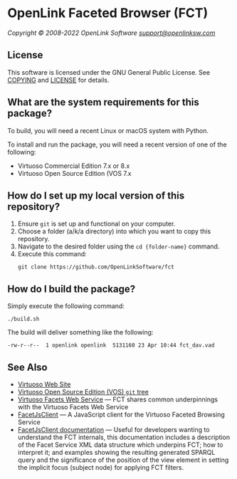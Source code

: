 # OpenLink Faceted Browser (FCT)

*Copyright © 2008-2022 OpenLink Software <support@openlinksw.com>*

## License

This software is licensed under the GNU General Public License.
See [COPYING](COPYING.md) and [LICENSE](LICENSE.md) for details.

## What are the system requirements for this package?

To build, you will need a recent Linux or macOS system with Python.

To install and run the package, you will need a recent version of one
of the following:

* Virtuoso Commercial Edition 7.x or 8.x
* Virtuoso Open Source Edition (VOS 7.x

## How do I set up my local version of this repository? 

1. Ensure `git` is set up and functional on your computer.
2. Choose a folder (a/k/a directory) into which you want to copy this repository.
3. Navigate to the desired folder using the `cd {folder-name}` command.
4. Execute this command:
   ```shell
   git clone https://github.com/OpenLinkSoftware/fct
   ```

## How do I build the package?

Simply execute the following command:
```shell
./build.sh
```
The build will deliver something like the following:

```shell
-rw-r--r--  1 openlink openlink  5131160 23 Apr 10:44 fct_dav.vad
```

## See Also
* [Virtuoso Web Site](https://virtuoso.openlinksw.com/)
* [Virtuoso Open Source Edition (VOS) `git` tree](https://github.com/openlink/virtuoso-opensource/)
* [Virtuoso Facets Web Service](http://vos.openlinksw.com/owiki/wiki/VOS/VirtuosoFacetsWebService) —
  FCT shares common underpinnings with the Virtuoso Facets Web Service
* [FacetJsClient](https://github.com/OpenLinkSoftware/FacetJsClient) — A JavaScript
  client for the Virtuoso Faceted Browsing Service
* [FacetJsClient documentation](https://www.openlinksw.com/DAV/Public/FacetJsClient/doc/index.html) —
  Useful for developers wanting to understand the FCT internals, this documentation includes a description
  of the Facet Service XML data structure which underpins FCT; how to interpret it;
  and examples showing the resulting generated SPARQL query and the significance
  of the position of the view element in setting the implicit focus (subject node) for
  applying FCT filters.
  
